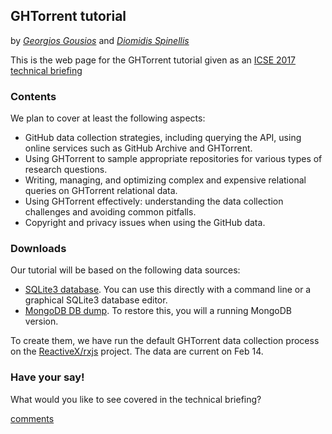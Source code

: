 ## GHTorrent tutorial

by _[Georgios Gousios](http://gousios.org)_ and _[Diomidis Spinellis](http://spinellis.gr)_

This is the web page for the GHTorrent tutorial given as an [ICSE 2017 technical briefing](http://icse2017.gatech.edu/?q=technical_briefings_program)

### Contents

We plan to cover at least the following aspects:

* GitHub data collection strategies, including querying the API, using online services such as GitHub Archive and GHTorrent.
* Using GHTorrent to sample appropriate repositories for various types of research questions.
* Writing, managing, and optimizing complex and expensive relational queries on GHTorrent relational data.
* Using GHTorrent effectively: understanding the data collection challenges and avoiding common pitfalls.
* Copyright and privacy issues when using the GitHub data.

### Downloads

Our tutorial will be based on the following data sources:

* [SQLite3 database](https://github.com/ghtorrent/tutorial/blob/master/rxjs-ghtorrent.db). You can use this directly with a command line or a graphical SQLite3 database editor.
* [MongoDB DB dump](https://github.com/ghtorrent/tutorial/blob/master/rxjs-mongo.tar.gz). To restore this, you will a running MongoDB version.

To create them, we have run the default GHTorrent data collection process
on the [ReactiveX/rxjs](https://github.com/ReactiveX/rxjs) project.
The data are current on Feb 14.

### Have your say!

What would you like to see covered in the technical briefing?

<div id="disqus_thread"></div>
<script type="text/javascript">
var disqus_shortname = 'ghtorrent';
/* * * DON'T EDIT BELOW THIS LINE * * */
(function() {
 var dsq = document.createElement('script');
 dsq.type = 'text/javascript'; dsq.async = true;
 dsq.src = '//' + disqus_shortname +
 '.disqus.com/embed.js';
 (document.getElementsByTagName('head')[0]
  ||
  document.getElementsByTagName('body')[0]).appendChild(dsq);
 })();
</script>
<a href="http://disqus.com" class="dsq-brlink">comments</a>
